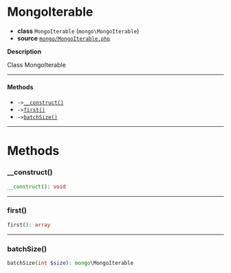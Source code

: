 # MongoIterable

- **class** `MongoIterable` (`mongo\MongoIterable`)
- **source** [`mongo/MongoIterable.php`](./src/main/resources/JPHP-INF/sdk/mongo/MongoIterable.php)

**Description**

Class MongoIterable

---

#### Methods

- `->`[`__construct()`](#method-__construct)
- `->`[`first()`](#method-first)
- `->`[`batchSize()`](#method-batchsize)

---
# Methods

<a name="method-__construct"></a>

### __construct()
```php
__construct(): void
```

---

<a name="method-first"></a>

### first()
```php
first(): array
```

---

<a name="method-batchsize"></a>

### batchSize()
```php
batchSize(int $size): mongo\MongoIterable
```
